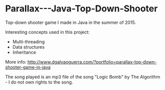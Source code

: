 # Parallax---Java-Top-Down-Shooter

Top-down shooter game I made in Java in the summer of 2015.

Interesting concepts used in this project:
  - Multi-threading
  - Data structures
  - Inheritance

More info: http://www.dgalvaoguerra.com/?portfolio=parallax-top-down-shooter-game-in-java

The song played is an mp3 file of the song "Logic Bomb" by The Algorithm - I do not own rights to the song.
